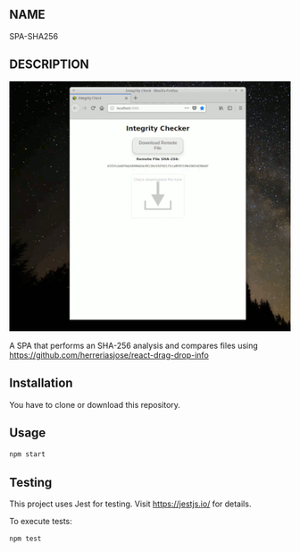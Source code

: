 
NAME
----

SPA-SHA256

DESCRIPTION
-----------


![animation](images/animation.gif)


A SPA that performs an SHA-256 analysis and compares files using https://github.com/herreriasjose/react-drag-drop-info

 

Installation
------------

You have to clone or download this repository.

Usage
-----

```bash
npm start
```

Testing
-------

This project uses Jest for testing.
Visit https://jestjs.io/ for details.

To execute tests: 

```bash
npm test
```
